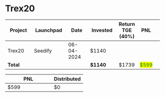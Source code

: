 # Trex20



<table data-full-width="true"><thead><tr><th width="152">Project</th><th width="138">Launchpad</th><th width="132">Date</th><th width="133">Invested</th><th>Return TGE (40%)</th><th>PNL</th><th></th></tr></thead><tbody><tr><td>Trex20</td><td>Seedify</td><td>06-04-2024</td><td>$1140</td><td></td><td></td><td></td></tr><tr><td><strong>Total</strong></td><td></td><td></td><td><strong>$1140</strong></td><td>$1739</td><td><mark style="color:green;">$599</mark></td><td></td></tr></tbody></table>

<table data-full-width="true"><thead><tr><th width="135">PNL</th><th>Distributed</th></tr></thead><tbody><tr><td>$599</td><td>$0</td></tr></tbody></table>
